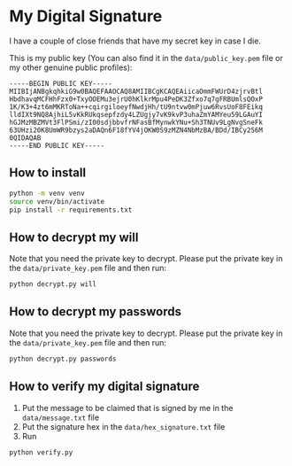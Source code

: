 # My Digital Signature
I have a couple of close friends that have my secret key in case I die.

This is my public key (You can also find it in the `data/public_key.pem` file or my other genuine public profiles):

```
-----BEGIN PUBLIC KEY-----
MIIBIjANBgkqhkiG9w0BAQEFAAOCAQ8AMIIBCgKCAQEAiicaOmmFWUrD4zjrvBtl
HbdhavqMCFHhFzx0+TxyOOEMu3ejrU0hKlkrMpu4PeDK3Zfxo7q7gFRBUmlsQOxP
1K/K3+4zt6mMKRToNa++cqirgiloeyfNwdjHh/tU9ntvw0mPjuw6RvsUoF8FEikq
lldIXt9NQ8AjhiL5vKkRUkqsepfzdy4LZUgjy7vK9kvP3uhaZmYAMYeu59LGAuYI
hGJMzMBZMVt3FlPSmi/zI00sdjbbvfrNFasBfMynwkYNu+Sh3TNUv9LgNvgSneFk
63UHzi20K8UmWR9bzys2aDAQn6F18fYV4jOKW0S9zMZN4NbMzBA/BDd/IBCy256M
0QIDAQAB
-----END PUBLIC KEY-----
```

## How to install
```bash
python -m venv venv
source venv/bin/activate
pip install -r requirements.txt
```

## How to decrypt my will
Note that you need the private key to decrypt.
Please put the private key in the `data/private_key.pem` file and then run:
```bash
python decrypt.py will
```

## How to decrypt my passwords
Note that you need the private key to decrypt.
Please put the private key in the `data/private_key.pem` file and then run:
```bash
python decrypt.py passwords
```

## How to verify my digital signature
1. Put the message to be claimed that is signed by me in the `data/message.txt` file
2. Put the signature hex in the `data/hex_signature.txt` file
3. Run
```bash
python verify.py
```